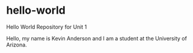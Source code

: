 # hello-world
Hello World Repository for Unit 1

Hello, my name is Kevin Anderson and I am a student at the University of Arizona. 
